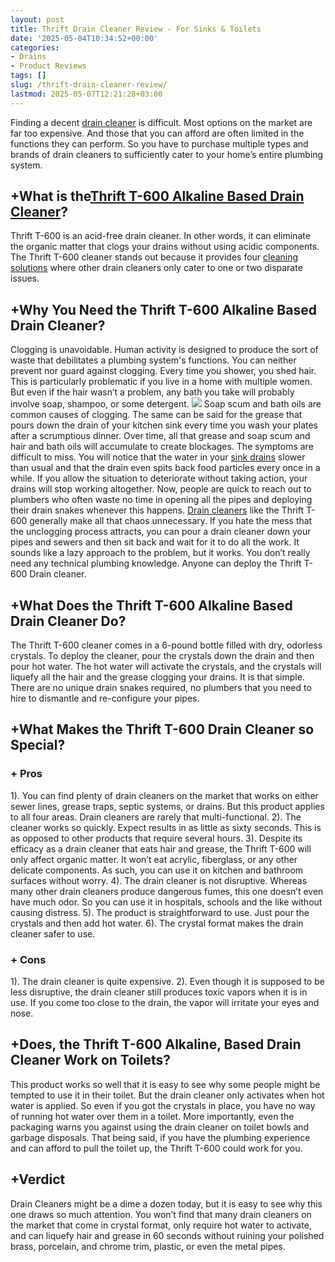 ```yaml
---
layout: post
title: Thrift Drain Cleaner Review - For Sinks & Toilets
date: '2025-05-04T10:34:52+00:00'
categories:
- Drains
- Product Reviews
tags: []
slug: /thrift-drain-cleaner-review/
lastmod: 2025-05-07T12:21:28+03:00
---
```


Finding a decent
[drain cleaner](https://pestpolicy.com/best-drain-cleaner//)
is difficult. Most options on the market are far too expensive. And those that you can afford are often limited in the functions they can perform.
So you have to purchase multiple types and brands of drain cleaners to sufficiently cater to your home’s entire plumbing system.
## +What is the[Thrift T-600 Alkaline Based Drain Cleaner](https://www.amazon.com/THRIFT-T-600-Alkaline-Granular-Cleaner/dp/B00E1N09JO?&linkCode=ll1&tag=p-policy-20&linkId=2b4aec92d6fd01239eb8ccd0c93edf67&language=en_US&ref_=as_li_ss_tl)?
Thrift T-600 is an acid-free drain cleaner. In other words, it can eliminate the organic matter that clogs your drains without using acidic components.
The Thrift T-600 cleaner stands out because it provides four
[cleaning solutions](https://pestpolicy.com/dont-use-vinegar-and-baking-soda-to-clean-clogged-drains/)
where other drain cleaners only cater to one or two disparate issues.
## +Why You Need the Thrift T-600 Alkaline Based Drain Cleaner?
Clogging is unavoidable. Human activity is designed to produce the sort of waste that debilitates a plumbing system's functions. You can neither prevent nor guard against clogging.
Every time you shower, you shed hair. This is particularly problematic if you live in a home with multiple women. But even if the hair wasn’t a problem, any bath you take will probably involve soap, shampoo, or some detergent.
![](/assets/img/03/Thrift-Drain-Cleaner-Review-For-Sinks-Toilets-300x200.jpg)
Soap scum and bath oils are common causes of clogging. The same can be said for the grease that pours down the drain of your kitchen sink every time you wash your plates after a scrumptious dinner.
Over time, all that grease and soap scum and hair and bath oils will accumulate to create blockages. The symptoms are difficult to miss. You will notice that the water in your
[sink drains](https://pestpolicy.com/sink-not-draining-but-pipes-clear/)
slower than usual and that the drain even spits back food particles every once in a while.
If you allow the situation to deteriorate without taking action, your drains will stop working altogether.
Now, people are quick to reach out to plumbers who often waste no time in opening all the pipes and deploying their drain snakes whenever this happens.
[Drain cleaners](https://pestpolicy.com/how-drain-cleaners-work/)
like the Thrift T-600 generally make all that chaos unnecessary. If you hate the mess that the unclogging process attracts, you can pour a drain cleaner down your pipes and sewers and then sit back and wait for it to do all the work.
It sounds like a lazy approach to the problem, but it works. You don’t really need any technical plumbing knowledge. Anyone can deploy the Thrift T-600 Drain cleaner.
## +What Does the Thrift T-600 Alkaline Based Drain Cleaner Do?
The Thrift T-600 cleaner comes in a 6-pound bottle filled with dry, odorless crystals. To deploy the cleaner, pour the crystals down the drain and then pour hot water.
The hot water will activate the crystals, and the crystals will liquefy all the hair and the grease clogging your drains.
It is that simple. There are no unique drain snakes required, no plumbers that you need to hire to dismantle and re-configure your pipes.
## +What Makes the Thrift T-600 Drain Cleaner so Special?
### + Pros
1). You can find plenty of drain cleaners on the market that works on either sewer lines, grease traps, septic systems, or drains. But this product applies to all four areas. Drain cleaners are rarely that multi-functional.
2). The cleaner works so quickly. Expect results in as little as sixty seconds. This is as opposed to other products that require several hours.
3). Despite its efficacy as a drain cleaner that eats hair and grease, the Thrift T-600 will only affect organic matter. It won’t eat acrylic, fiberglass, or any other delicate components. As such, you can use it on kitchen and bathroom surfaces without worry.
4). The drain cleaner is not disruptive. Whereas many other drain cleaners produce dangerous fumes, this one doesn’t even have much odor. So you can use it in hospitals, schools and the like without causing distress.
5). The product is straightforward to use. Just pour the crystals and then add hot water.
6). The crystal format makes the drain cleaner safer to use.
### + Cons
1). The drain cleaner is quite expensive.
2). Even though it is supposed to be less disruptive, the drain cleaner still produces toxic vapors when it is in use. If you come too close to the drain, the vapor will irritate your eyes and nose.
## +Does, the Thrift T-600 Alkaline, Based Drain Cleaner Work on Toilets?
This product works so well that it is easy to see why some people might be tempted to use it in their toilet. But the drain cleaner only activates when hot water is applied.
So even if you got the crystals in place, you have no way of running hot water over them in a toilet. More importantly, even the packaging warns you against using the drain cleaner on toilet bowls and garbage disposals.
That being said, if you have the plumbing experience and can afford to pull the toilet up, the Thrift T-600 could work for you.
## +Verdict
Drain Cleaners might be a dime a dozen today, but it is easy to see why this one draws so much attention.
You won’t find that many drain cleaners on the market that come in crystal format, only require hot water to activate, and can liquefy hair and grease in 60 seconds without ruining your polished brass, porcelain, and chrome trim, plastic, or even the metal pipes.
